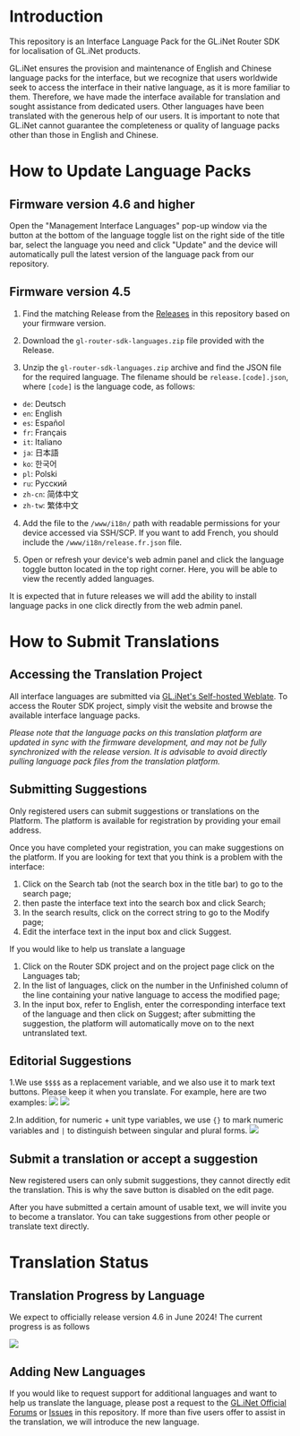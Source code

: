 # Introduction

This repository is an Interface Language Pack for the GL.iNet Router SDK for localisation of GL.iNet products.

GL.iNet ensures the provision and maintenance of English and Chinese language packs for the interface, but we recognize that users worldwide seek to access the interface in their native language, as it is more familiar to them. Therefore, we have made the interface available for translation and sought assistance from dedicated users. Other languages have been translated with the generous help of our users.
It is important to note that GL.iNet cannot guarantee the completeness or quality of language packs other than those in English and Chinese.

# How to Update Language Packs

## Firmware version 4.6 and higher

Open the "Management Interface Languages" pop-up window via the button at the bottom of the language toggle list on the right side of the title bar, select the language you need and click "Update" and the device will automatically pull the latest version of the language pack from our repository.

## Firmware version 4.5

1. Find the matching Release from the [Releases](https://github.com/gl-inet/router-sdk-languages/releases) in this repository based on your firmware version.

2. Download the `gl-router-sdk-languages.zip` file provided with the Release.

3. Unzip the `gl-router-sdk-languages.zip` archive and find the JSON file for the required language. The filename should be `release.[code].json`, where `[code]` is the language code, as follows:
  * `de`: Deutsch
  * `en`: English
  * `es`: Español
  * `fr`: Français
  * `it`: Italiano
  * `ja`: 日本語
  * `ko`: 한국어
  * `pl`: Polski
  * `ru`: Русский
  * `zh-cn`: 简体中文
  * `zh-tw`: 繁体中文

4. Add the file to the `/www/i18n/` path with readable permissions for your device accessed via SSH/SCP. If you want to add French, you should include the `/www/i18n/release.fr.json` file.

5. Open or refresh your device's web admin panel and click the language toggle button located in the top right corner. Here, you will be able to view the recently added languages.

It is expected that in future releases we will add the ability to install language packs in one click directly from the web admin panel.

# How to Submit Translations

## Accessing the Translation Project

All interface languages are submitted via [GL.iNet's Self-hosted Weblate](https://weblate.gl-inet.com/engage/router-sdk/?utm_source=widget). To access the Router SDK project, simply visit the website and browse the available interface language packs.

*Please note that the language packs on this translation platform are updated in sync with the firmware development, and may not be fully synchronized with the release version. It is advisable to avoid directly pulling language pack files from the translation platform.*

## Submitting Suggestions

Only registered users can submit suggestions or translations on the Platform. The platform is available for registration by providing your email address.

Once you have completed your registration, you can make suggestions on the platform.
If you are looking for text that you think is a problem with the interface:
1. Click on the Search tab (not the search box in the title bar) to go to the search page;
2. then paste the interface text into the search box and click Search;
3. In the search results, click on the correct string to go to the Modify page;
4. Edit the interface text in the input box and click Suggest.

If you would like to help us translate a language
1. Click on the Router SDK project and on the project page click on the Languages tab;
2. In the list of languages, click on the number in the Unfinished column of the line containing your native language to access the modified page;
3. In the input box, refer to English, enter the corresponding interface text of the language and then click on Suggest; after submitting the suggestion, the platform will automatically move on to the next untranslated text.

## Editorial Suggestions
1.We use `$$$$` as a replacement variable, and we also use it to mark text buttons. Please keep it when you translate. For example, here are two examples:
![](https://static.gl-inet.com/github/router-sdk-languages/edit.etc.1.png)
![](https://static.gl-inet.com/github/router-sdk-languages/edit.etc.2.png)

2.In addition, for numeric + unit type variables, we use `{}` to mark numeric variables and `|` to distinguish between singular and plural forms.
![](https://static.gl-inet.com/github/router-sdk-languages/edit.etc.3.png)

## Submit a translation or accept a suggestion

New registered users can only submit suggestions, they cannot directly edit the translation. This is why the save button is disabled on the edit page.

After you have submitted a certain amount of usable text, we will invite you to become a translator. You can take suggestions from other people or translate text directly.

# Translation Status

## Translation Progress by Language

We expect to officially release version 4.6 in June 2024!
The current progress is as follows

![](https://static.gl-inet.com/github/router-sdk-languages/weblate.png)

## Adding New Languages

If you would like to request support for additional languages and want to help us translate the language, please post a request to the [GL.iNet Official Forums](https://forum.gl-inet.com/) or [Issues](https://github.com/gl-inet/router-sdk-languages/) in this repository.  If more than five users offer to assist in the translation, we will introduce the new language.
